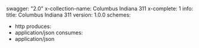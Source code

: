 swagger: "2.0"
x-collection-name: Columbus Indiana 311
x-complete: 1
info:
  title: Columbus Indiana 311
  version: 1.0.0
schemes:
- http
produces:
- application/json
consumes:
- application/json
